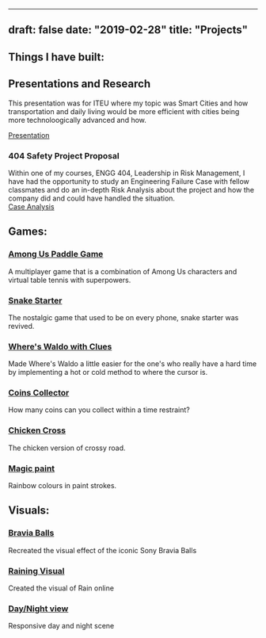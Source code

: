 
---
draft: false
date: "2019-02-28"
title: "Projects"
---

## Things I have built: 

## Presentations and Research
This presentation was for ITEU where my topic was Smart Cities and how transportation and daily living would be more efficient with cities being more technoloogically advanced and how. 

[Presentation](https://drive.google.com/file/d/1MTPO7fp5FhHgWZtfA2VDGEimKE4wC8iK/view?usp=drive_link)

### 404 Safety Project Proposal
Within one of my courses, ENGG 404, Leadership in Risk Management, I have had the opportunity to study an Engineering Failure Case with fellow classmates and do an in-depth Risk Analysis about the project and how the company did and could have handled the situation.  
[Case Analysis](https://drive.google.com/file/d/1IiCFP-sUUv_sJwDFY6R553Ja85A23-LA/view?usp=sharing)

## Games: 
### [Among Us Paddle Game](https://game1-6.glitch.me/)
A multiplayer game that is a combination of Among Us characters and virtual table tennis with superpowers. 

### [Snake Starter](https://cssi12-0.glitch.me/)
The nostalgic game that used to be on every phone, snake starter was revived. 

### [Where's Waldo with Clues](https://liela-nishtha.glitch.me/)
Made Where's Waldo a little easier for the one's who really have a hard time by implementing a hot or cold method to where the cursor is. 

### [Coins Collector](https://coinscollector.glitch.me/)
How many coins can you collect within a time restraint? 

### [Chicken Cross](https://aldo-nishtha-2.glitch.me/)
The chicken version of crossy road. 

### [Magic paint](https://rainbowpaintrer.glitch.me/)
Rainbow colours in paint strokes. 

## Visuals: 
### [Bravia Balls](https://joshua-nishtha.glitch.me/)
Recreated the visual effect of the iconic Sony Bravia Balls

### [Raining Visual](https://spangle-acidic-idea.glitch.me/)
Created the visual of Rain online

### [Day/Night view](https://flipswitchs.glitch.me/)
Responsive day and night scene

